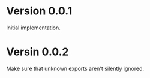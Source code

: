 # Version 0.0.1
Initial implementation.

# Versin 0.0.2
Make sure that unknown exports aren't silently ignored.
